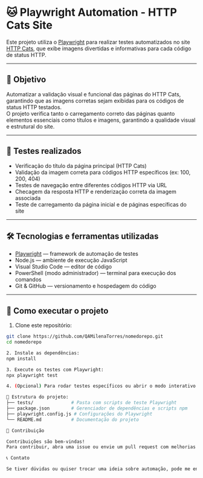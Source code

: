 # 🐱 Playwright Automation - HTTP Cats Site

Este projeto utiliza o [Playwright](https://playwright.dev/) para realizar testes automatizados no site [HTTP Cats](https://http.cat), que exibe imagens divertidas e informativas para cada código de status HTTP.

---

## 📌 Objetivo

Automatizar a validação visual e funcional das páginas do HTTP Cats, garantindo que as imagens corretas sejam exibidas para os códigos de status HTTP testados.  
O projeto verifica tanto o carregamento correto das páginas quanto elementos essenciais como títulos e imagens, garantindo a qualidade visual e estrutural do site.

---

## 🧪 Testes realizados

- Verificação do título da página principal (HTTP Cats)  
- Validação da imagem correta para códigos HTTP específicos (ex: 100, 200, 404)  
- Testes de navegação entre diferentes códigos HTTP via URL  
- Checagem da resposta HTTP e renderização correta da imagem associada  
- Teste de carregamento da página inicial e de páginas específicas do site

---

## 🛠️ Tecnologias e ferramentas utilizadas

- [Playwright](https://playwright.dev/) — framework de automação de testes  
- Node.js — ambiente de execução JavaScript  
- Visual Studio Code — editor de código  
- PowerShell (modo administrador) — terminal para execução dos comandos  
- Git & GitHub — versionamento e hospedagem do código

---

## 🚀 Como executar o projeto

1. Clone este repositório:

```bash
git clone https://github.com/QAMilenaTorres/nomedorepo.git
cd nomedorepo

2. Instale as dependências:
npm install

3. Execute os testes com Playwright:
npx playwright test

4. (Opcional) Para rodar testes específicos ou abrir o modo interativo do Playwright, consulte a documentação oficial.

📁 Estrutura do projeto:
├── tests/              # Pasta com scripts de teste Playwright
├── package.json        # Gerenciador de dependências e scripts npm
├── playwright.config.js # Configurações do Playwright
└── README.md           # Documentação do projeto

🤝 Contribuição

Contribuições são bem-vindas!
Para contribuir, abra uma issue ou envie um pull request com melhorias ou correções.

📞 Contato

Se tiver dúvidas ou quiser trocar uma ideia sobre automação, pode me encontrar no GitHub: [QAMilenaTorres(https://github.com/QAMilenaTorres)]
